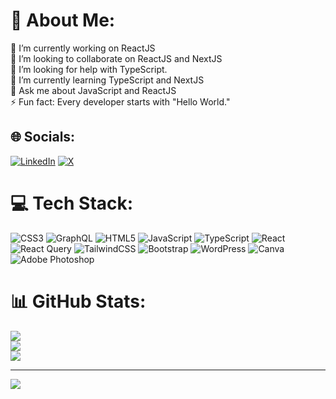 # 💫 About Me:
🔭 I’m currently working on ReactJS<br>👯 I’m looking to collaborate on ReactJS and NextJS<br>🤝 I’m looking for help with TypeScript.<br>🌱 I’m currently learning TypeScript and NextJS<br>💬 Ask me about JavaScript and ReactJS<br>⚡ Fun fact: Every developer starts with "Hello World."


## 🌐 Socials:
[![LinkedIn](https://img.shields.io/badge/LinkedIn-%230077B5.svg?logo=linkedin&logoColor=white)](https://linkedin.com/in/shkeel) [![X](https://img.shields.io/badge/X-black.svg?logo=X&logoColor=white)](https://x.com/shakeel_70) 

# 💻 Tech Stack:
![CSS3](https://img.shields.io/badge/css3-%231572B6.svg?style=for-the-badge&logo=css3&logoColor=white) ![GraphQL](https://img.shields.io/badge/-GraphQL-E10098?style=for-the-badge&logo=graphql&logoColor=white) ![HTML5](https://img.shields.io/badge/html5-%23E34F26.svg?style=for-the-badge&logo=html5&logoColor=white) ![JavaScript](https://img.shields.io/badge/javascript-%23323330.svg?style=for-the-badge&logo=javascript&logoColor=%23F7DF1E) ![TypeScript](https://img.shields.io/badge/typescript-%23007ACC.svg?style=for-the-badge&logo=typescript&logoColor=white) ![React](https://img.shields.io/badge/react-%2320232a.svg?style=for-the-badge&logo=react&logoColor=%2361DAFB) ![React Query](https://img.shields.io/badge/-React%20Query-FF4154?style=for-the-badge&logo=react%20query&logoColor=white) ![TailwindCSS](https://img.shields.io/badge/tailwindcss-%2338B2AC.svg?style=for-the-badge&logo=tailwind-css&logoColor=white) ![Bootstrap](https://img.shields.io/badge/bootstrap-%238511FA.svg?style=for-the-badge&logo=bootstrap&logoColor=white) ![WordPress](https://img.shields.io/badge/WordPress-%23117AC9.svg?style=for-the-badge&logo=WordPress&logoColor=white) ![Canva](https://img.shields.io/badge/Canva-%2300C4CC.svg?style=for-the-badge&logo=Canva&logoColor=white) ![Adobe Photoshop](https://img.shields.io/badge/adobe%20photoshop-%2331A8FF.svg?style=for-the-badge&logo=adobe%20photoshop&logoColor=white)
# 📊 GitHub Stats:
![](https://github-readme-stats.vercel.app/api?username=70shakeel&theme=dark&hide_border=false&include_all_commits=true&count_private=true)<br/>
![](https://github-readme-streak-stats.herokuapp.com/?user=70shakeel&theme=dark&hide_border=false)<br/>
![](https://github-readme-stats.vercel.app/api/top-langs/?username=70shakeel&theme=dark&hide_border=false&include_all_commits=true&count_private=true&layout=compact)

---
[![](https://visitcount.itsvg.in/api?id=70shakeel&icon=0&color=12)](https://visitcount.itsvg.in)

<!-- Proudly created with GPRM ( https://gprm.itsvg.in ) -->